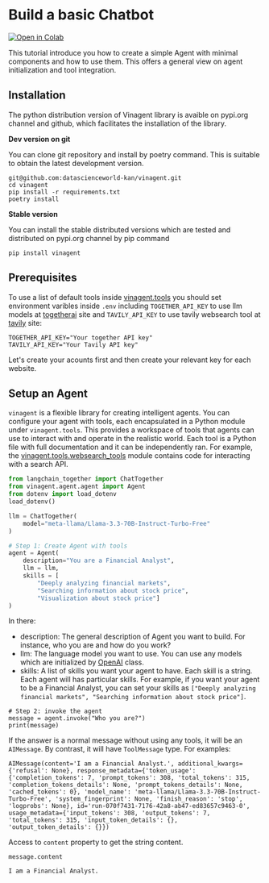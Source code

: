 # Build a basic Chatbot
[![Open in Colab](https://colab.research.google.com/assets/colab-badge.svg)](https://colab.research.google.com/github/datascienceworld-kan/vinagent-docs/blob/main/docs/tutorials/get_started/basic_agent.ipynb)

This tutorial introduce you how to create a simple Agent with minimal components and how to use them. This offers a general view on agent initialization and tool integration.

## Installation
The python distribution version of Vinagent library is avaible on pypi.org channel and github, which facilitates the installation of the library.

**Dev version on git**

You can clone git repository and install by poetry command. This is suitable to obtain the latest development version.

```
git@github.com:datascienceworld-kan/vinagent.git
cd vinagent
pip install -r requirements.txt
poetry install
```

**Stable version**

You can install the stable distributed versions which are tested and distributed on pypi.org channel by pip command

```
pip install vinagent
```

## Prerequisites
To use a list of default tools inside [vinagent.tools](https://github.com/datascienceworld-kan/vinagent/tree/main/vinagent/tools) you should set environment varibles inside `.env` including `TOGETHER_API_KEY` to use llm models at [togetherai](https://api.together.ai/signin) site and `TAVILY_API_KEY` to use tavily websearch tool at [tavily](https://app.tavily.com/home) site:

```
TOGETHER_API_KEY="Your together API key"
TAVILY_API_KEY="Your Tavily API key"
```
Let's create your acounts first and then create your relevant key for each website.

## Setup an Agent
`vinagent` is a flexible library for creating intelligent agents. You can configure your agent with tools, each encapsulated in a Python module under `vinagent.tools`. This provides a workspace of tools that agents can use to interact with and operate in the realistic world. Each tool is a Python file with full documentation and it can be independently ran. For example, the [vinagent.tools.websearch_tools](vinagent/tools/websearch_tools.py) module contains code for interacting with a search API.


```python
from langchain_together import ChatTogether 
from vinagent.agent.agent import Agent
from dotenv import load_dotenv
load_dotenv()

llm = ChatTogether(
    model="meta-llama/Llama-3.3-70B-Instruct-Turbo-Free"
)

# Step 1: Create Agent with tools
agent = Agent(
    description="You are a Financial Analyst",
    llm = llm,
    skills = [
        "Deeply analyzing financial markets", 
        "Searching information about stock price",
        "Visualization about stock price"]
)
```
In there:
- description: The general description of Agent you want to build. For instance, who you are and how do you work?
- llm: The language model you want to use. You can use any models which are initialized by [OpenAI](https://github.com/openai/openai-python) class.
- skills: A list of skills you want your agent to have. Each skill is a string. Each agent will has particular skills. For example, if you want your agent to be a Financial Analyst, you can set your skills as `["Deeply analyzing financial markets", "Searching information about stock price"]`.

```
# Step 2: invoke the agent
message = agent.invoke("Who you are?")
print(message)
```

If the answer is a normal message without using any tools, it will be an `AIMessage`. By contrast, it will have `ToolMessage` type. For examples:

```
AIMessage(content='I am a Financial Analyst.', additional_kwargs={'refusal': None}, response_metadata={'token_usage': {'completion_tokens': 7, 'prompt_tokens': 308, 'total_tokens': 315, 'completion_tokens_details': None, 'prompt_tokens_details': None, 'cached_tokens': 0}, 'model_name': 'meta-llama/Llama-3.3-70B-Instruct-Turbo-Free', 'system_fingerprint': None, 'finish_reason': 'stop', 'logprobs': None}, id='run-070f7431-7176-42a8-ab47-ed83657c9463-0', usage_metadata={'input_tokens': 308, 'output_tokens': 7, 'total_tokens': 315, 'input_token_details': {}, 'output_token_details': {}})
```
Access to `content` property to get the string content.

```
message.content
```
```
I am a Financial Analyst.
```
